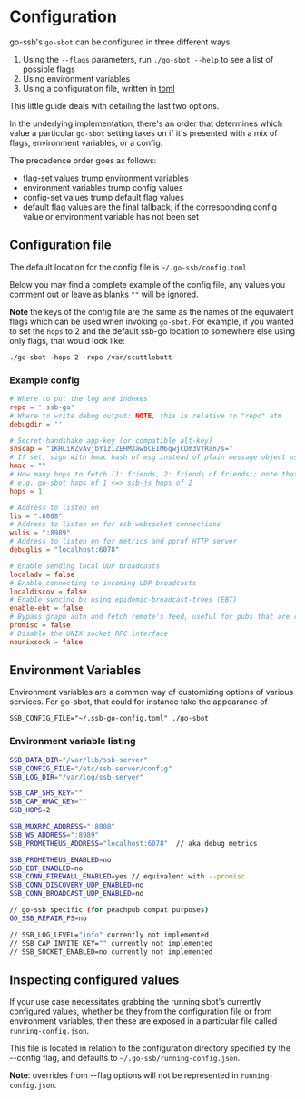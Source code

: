 # Configuration

go-ssb's `go-sbot` can be configured in three different ways:

1. Using the `--flags` parameters, run `./go-sbot --help` to see a list of possible flags
1. Using environment variables
1. Using a configuration file, written in [toml](https://en.wikipedia.org/wiki/TOML)

This little guide deals with detailing the last two options.

In the underlying implementation, there's an order that determines which value a particular `go-sbot`
setting takes on if it's presented with a mix of flags, environment variables, or a config.

The precedence order goes as follows:

* flag-set values trump environment variables
* environment variables trump config values
* config-set values trump default flag values
* default flag values are the final fallback, if the corresponding config value or environment variable has not been set

## Configuration file
The default location for the config file is `~/.go-ssb/config.toml`

Below you may find a complete example of the config file, any values you comment out or leave
as blanks `""` will be ignored.

**Note** the keys of the config file are the same as the names of the equivalent flags which
can be used when invoking `go-sbot`. For example, if you wanted to set the `hops` to 2 and the
default ssb-go location to somewhere else using only flags, that would look like: 

```
./go-sbot -hops 2 -repo /var/scuttlebutt
```

### Example config

```toml
# Where to put the log and indexes
repo = '.ssb-go' 
# Where to write debug output: NOTE, this is relative to "repo" atm
debugdir = '' 

# Secret-handshake app-key (or compatible alt-key)
shscap = "1KHLiKZvAvjbY1ziZEHMXawbCEIM6qwjCDm3VYRan/s=" 
# If set, sign with hmac hash of msg instead of plain message object using this key
hmac = "" 
# How many hops to fetch (1: friends, 2: friends of friends); note that a nodejs hops value needs to be decreased by one in go-sbot
# e.g. go-sbot hops of 1 <=> ssb-js hops of 2
hops = 1 

# Address to listen on
lis = ":8008" 
# Address to listen on for ssb websocket connections
wslis = ":8989" 
# Address to listen on for metrics and pprof HTTP server
debuglis = "localhost:6078" 

# Enable sending local UDP broadcasts
localadv = false 
# Enable connecting to incoming UDP broadcasts
localdiscov = false 
# Enable syncing by using epidemic-broadcast-trees (EBT)
enable-ebt = false 
# Bypass graph auth and fetch remote's feed, useful for pubs that are restoring their data from peers. Caveats abound, however.
promisc = false 
# Disable the UNIX socket RPC interface
nounixsock = false 
```

## Environment Variables
Environment variables are a common way of customizing options of various services. For go-sbot, that could for instance take the appearance of

```
SSB_CONFIG_FILE="~/.ssb-go-config.toml" ./go-sbot
```

### Environment variable listing
```sh
SSB_DATA_DIR="/var/lib/ssb-server"
SSB_CONFIG_FILE="/etc/ssb-server/config"
SSB_LOG_DIR="/var/log/ssb-server"

SSB_CAP_SHS_KEY=""
SSB_CAP_HMAC_KEY=""
SSB_HOPS=2

SSB_MUXRPC_ADDRESS=":8008" 
SSB_WS_ADDRESS=":8989"
SSB_PROMETHEUS_ADDRESS="localhost:6078"  // aka debug metrics

SSB_PROMETHEUS_ENABLED=no
SSB_EBT_ENABLED=no
SSB_CONN_FIREWALL_ENABLED=yes // equivalent with --promisc
SSB_CONN_DISCOVERY_UDP_ENABLED=no
SSB_CONN_BROADCAST_UDP_ENABLED=no

// go-ssb specific (for peachpub compat purposes)
GO_SSB_REPAIR_FS=no

// SSB_LOG_LEVEL="info" currently not implemented
// SSB_CAP_INVITE_KEY="" currently not implemented
// SSB_SOCKET_ENABLED=no currently not implemented
```

## Inspecting configured values

If your use case necessitates grabbing the running sbot's currently configured values, whether
be they from the configuration file or from environment variables, then these are exposed in a
particular file called `running-config.json`.

This file is located in relation to the configuration directory specified by the --config flag,
and defaults to `~/.go-ssb/running-config.json`.

**Note**: overrides from --flag options will not be represented in `running-config.json`.
